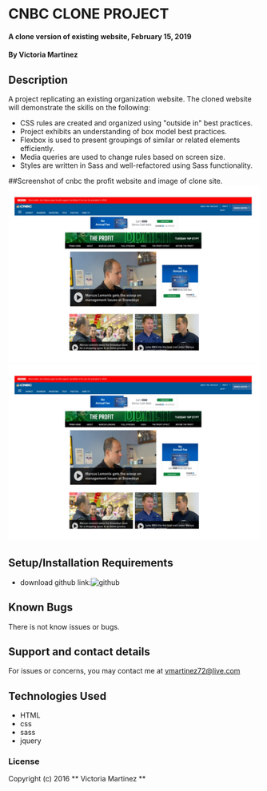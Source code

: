 # CNBC CLONE PROJECT

#### A clone version of existing website, February 15, 2019

#### By **Victoria Martinez**

## Description

A project replicating an existing organization website.  The cloned website will demonstrate the skills on the following:

* CSS rules are created and organized using "outside in" best practices.
* Project exhibits an understanding of box model best practices.
* Flexbox is used to present groupings of similar or related elements efficiently.
* Media queries are used to change rules based on screen size.
* Styles are written in Sass and well-refactored using Sass functionality.

##Screenshot of cnbc the profit website and image of clone site.
![clone](img\clone-version.jpg)
![profit-site](img\clone-version.jpg)

## Setup/Installation Requirements

* download github link:![github](https://github.com/vmartinezlive/cnbc-clone.git)

## Known Bugs

There is not know issues or bugs.

## Support and contact details

For issues or concerns, you may contact me at vmartinez72@live.com

## Technologies Used

* HTML
* css
* sass
* jquery


### License

Copyright (c) 2016 ** Victoria Martinez **
